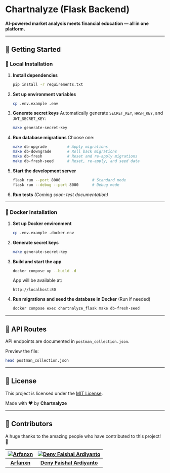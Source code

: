 # Chartnalyze (Flask Backend)

**AI-powered market analysis meets financial education — all in one platform.**

---

## 🚀 Getting Started

### 📍 Local Installation

1. **Install dependencies**

    ```bash
    pip install -r requirements.txt
    ```

2. **Set up environment variables**

    ```bash
    cp .env.example .env
    ```

3. **Generate secret keys**
   Automatically generate `SECRET_KEY`, `HASH_KEY`, and `JWT_SECRET_KEY`:

    ```bash
    make generate-secret-key
    ```

4. **Run database migrations**
   Choose one:

    ```bash
    make db-upgrade         # Apply migrations
    make db-downgrade       # Roll back migrations
    make db-fresh           # Reset and re-apply migrations
    make db-fresh-seed      # Reset, re-apply, and seed data
    ```

5. **Start the development server**

    ```bash
    flask run --port 8000              # Standard mode
    flask run --debug --port 8000      # Debug mode
    ```

6. **Run tests**
   _(Coming soon: test documentation)_

---

### 🐳 Docker Installation

1. **Set up Docker environment**

    ```bash
    cp .env.example .docker.env
    ```

2. **Generate secret keys**

    ```bash
    make generate-secret-key
    ```

3. **Build and start the app**

    ```bash
    docker compose up --build -d
    ```

    App will be available at:

    ```
    http://localhost:80
    ```

4. **Run migrations and seed the database in Docker** (Run if needed)
    ```bash
    docker compose exec chartnalyze_flask make db-fresh-seed
    ```

---

## 📡 API Routes

API endpoints are documented in `postman_collection.json`.

Preview the file:

```bash
head postman_collection.json
```

---

## 📄 License

This project is licensed under the [MIT License](LICENSE).

Made with ❤️ by **Chartnalyze**

---

## 👥 Contributors

A huge thanks to the amazing people who have contributed to this project! 🚀

| [![Arfanxn](https://avatars.githubusercontent.com/u/82434988?v=4&)](https://github.com/arfanxn) | [![Deny Faishal Ardiyanto](https://avatars.githubusercontent.com/u/122851646?v=4)](https://github.com/1lwlawck) |
| :---------------------------------------------------------------------------------------------: | :-------------------------------------------------------------------------------------------------------------: |
|                            [**Arfanxn**](https://github.com/arfanxn)                            |                            [**Deny Faishal Ardiyanto**](https://github.com/1lwlawck)                            |
